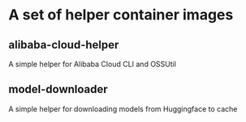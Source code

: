 # A set of helper container images


## alibaba-cloud-helper
A simple helper for Alibaba Cloud CLI and OSSUtil

## model-downloader
A simple helper for downloading models from Huggingface to cache